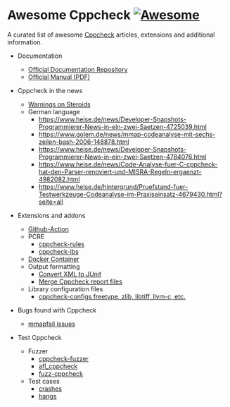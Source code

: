 # Awesome Cppcheck [![Awesome](https://awesome.re/badge.svg)](https://awesome.re)
A curated list of awesome [Cppcheck](https://github.com/danmar/cppcheck) articles, extensions and additional information.

- Documentation
  - [Official Documentation Repository](https://github.com/danmar/cppcheck-htdocs)
  - [Official Manual (PDF)](http://cppcheck.sourceforge.net/manual.pdf)

- Cppcheck in the news
  - [Warnings on Steroids](https://hackaday.com/2018/12/12/warnings-on-steroids-static-code-analysis-tools/)
  - German language
    - https://www.heise.de/news/Developer-Snapshots-Programmierer-News-in-ein-zwei-Saetzen-4725039.html
    - https://www.golem.de/news/mmap-codeanalyse-mit-sechs-zeilen-bash-2006-148878.html
    - https://www.heise.de/news/Developer-Snapshots-Programmierer-News-in-ein-zwei-Saetzen-4784076.html
    - https://www.heise.de/news/Code-Analyse-fuer-C-cppcheck-hat-den-Parser-renoviert-und-MISRA-Regeln-ergaenzt-4982082.html
    - https://www.heise.de/hintergrund/Pruefstand-fuer-Testwerkzeuge-Codeanalyse-im-Praxiseinsatz-4679430.html?seite=all
- Extensions and addons
  - [Github-Action](https://github.com/deep5050/cppcheck-action)
  - PCRE
    - [cppcheck-rules](https://github.com/pfultz2/cppcheck-rules)
    - [cppcheck-ibs](https://github.com/scriptum/cppcheck-libs)
  - [Docker Container](https://github.com/uilianries/docker-cppcheck)
  - Output formatting
     - [Convert XML to JUnit](https://github.com/johnthagen/cppcheck-junit)
     - [Merge Cppcheck report files](https://github.com/mmicu/merge-cppcheck-reports)
  - Library configuration files
     - [cppcheck-configs freetype, zlib, libtiff, llvm-c, etc.](https://github.com/lioncash/cppcheck-configs)
     

- Bugs found with Cppcheck
  - [mmapfail issues](https://github.com/hannob/mmapfail)
    
- Test Cppcheck 
  - Fuzzer
    - [cppcheck-fuzzer](https://github.com/pfultz2/cppcheck-fuzzer)
    - [afl_cppcheck](https://github.com/orbitcowboy/afl_cppcheck)
    - [fuzz-cppcheck](https://github.com/pauldreik/fuzzcppcheck)
  - Test cases
    - [crashes](https://github.com/orbitcowboy/cppcheck_crash_files)
    - [hangs](https://github.com/orbitcowboy/cppcheck_hang_files)
    
